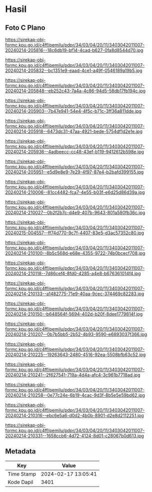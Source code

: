 # Hasil

## Foto C Plano

https://sirekap-obj-formc.kpu.go.id/c4ff/pemilu/pdpr/34/03/04/20/11/3403042011007-20240214-205816--18c6db19-bf14-4cad-b627-0fa8d8544d70.jpg

https://sirekap-obj-formc.kpu.go.id/c4ff/pemilu/pdpr/34/03/04/20/11/3403042011007-20240214-205832--bc1351e9-eaad-4ce1-a49f-0546189a19b5.jpg

https://sirekap-obj-formc.kpu.go.id/c4ff/pemilu/pdpr/34/03/04/20/11/3403042011007-20240214-205848--eb252c43-7a4a-4c86-94d5-58db17fb194c.jpg

https://sirekap-obj-formc.kpu.go.id/c4ff/pemilu/pdpr/34/03/04/20/11/3403042011007-20240214-205903--7b47e941-54e4-4f5c-b71c-3ff36a811dde.jpg

https://sirekap-obj-formc.kpu.go.id/c4ff/pemilu/pdpr/34/03/04/20/11/3403042011007-20240214-205918--6473dc31-47aa-4921-bede-5754df1d2e1e.jpg

https://sirekap-obj-formc.kpu.go.id/c4ff/pemilu/pdpr/34/03/04/20/11/3403042011007-20240214-205936--4adbeecc-cc48-43ef-b119-9412612b598e.jpg

https://sirekap-obj-formc.kpu.go.id/c4ff/pemilu/pdpr/34/03/04/20/11/3403042011007-20240214-205951--e5d9e8e9-7e29-4f97-87e4-b2bafd399155.jpg

https://sirekap-obj-formc.kpu.go.id/c4ff/pemilu/pdpr/34/03/04/20/11/3403042011007-20240214-210006--81cc4482-fca7-4e55-b03f-e6d25d86d39a.jpg

https://sirekap-obj-formc.kpu.go.id/c4ff/pemilu/pdpr/34/03/04/20/11/3403042011007-20240214-210027--0b2f2b7c-d4e9-407b-9643-801a580fb36c.jpg

https://sirekap-obj-formc.kpu.go.id/c4ff/pemilu/pdpr/34/03/04/20/11/3403042011007-20240215-004557--ff74d770-9c7f-4407-83e5-d3ac57352c80.jpg

https://sirekap-obj-formc.kpu.go.id/c4ff/pemilu/pdpr/34/03/04/20/11/3403042011007-20240214-210100--8b5c568d-e68e-4355-9722-74b0bcecf708.jpg

https://sirekap-obj-formc.kpu.go.id/c4ff/pemilu/pdpr/34/03/04/20/11/3403042011007-20240214-210118--7d86cef4-8fd0-4285-a4e8-b676361014f4.jpg

https://sirekap-obj-formc.kpu.go.id/c4ff/pemilu/pdpr/34/03/04/20/11/3403042011007-20240214-210133--a1482775-71e9-40aa-9cec-374469c82283.jpg

https://sirekap-obj-formc.kpu.go.id/c4ff/pemilu/pdpr/34/03/04/20/11/3403042011007-20240214-210150--b648564f-5694-402d-b20f-8dee1779814f.jpg

https://sirekap-obj-formc.kpu.go.id/c4ff/pemilu/pdpr/34/03/04/20/11/3403042011007-20240214-210207--0b7b5bb5-2b52-4b93-9590-e6893037f366.jpg

https://sirekap-obj-formc.kpu.go.id/c4ff/pemilu/pdpr/34/03/04/20/11/3403042011007-20240214-210225--19263643-2480-4516-92ea-5508bfb63c52.jpg

https://sirekap-obj-formc.kpu.go.id/c4ff/pemilu/pdpr/34/03/04/20/11/3403042011007-20240214-210241--2f627541-719a-4d4a-afc4-3c961b7718ad.jpg

https://sirekap-obj-formc.kpu.go.id/c4ff/pemilu/pdpr/34/03/04/20/11/3403042011007-20240214-210258--0e77c24e-6b19-4cac-9d3f-8b5e5e59bd62.jpg

https://sirekap-obj-formc.kpu.go.id/c4ff/pemilu/pdpr/34/03/04/20/11/3403042011007-20240214-210316--ebc6e5a6-d0d2-4b0b-8901-d2e8d2112251.jpg

https://sirekap-obj-formc.kpu.go.id/c4ff/pemilu/pdpr/34/03/04/20/11/3403042011007-20240214-210331--1658ccb6-4d72-4124-8d01-c28067b0d613.jpg


## Metadata

| Key        | Value               |
| ---------- | ------------------- |
| Time Stamp | 2024-02-17 13:05:41 |
| Kode Dapil | 3401                |



